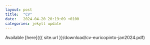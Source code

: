 ```yaml
---
layout: post
title:  "CV"
date:   2024-04-20 20:19:09 +0100
categories: jekyll update
---
```


Available [here]({{ site.url }}/download/cv-euricopinto-jan2024.pdf)